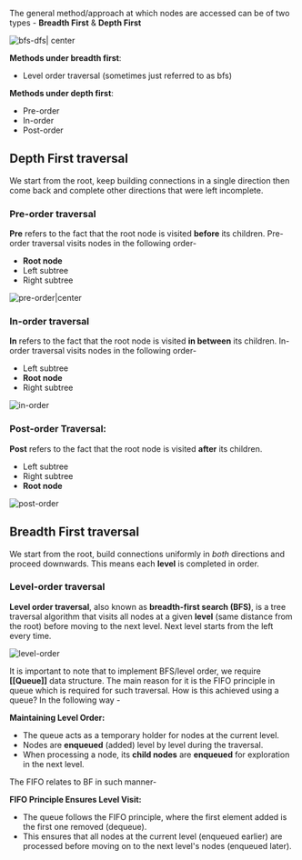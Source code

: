 The general method/approach at which nodes are accessed can be of two types - **Breadth First** & **Depth First**

![bfs-dfs| center](../../assets/Pasted%20image%2020240710180914.png)

**Methods under breadth first**:
* Level order traversal (sometimes just referred to as bfs) 

**Methods under depth first**:
* Pre-order
* In-order
* Post-order

## Depth First traversal

We start from the root, keep building connections in a single direction then come back and complete other directions that were left incomplete.
### Pre-order traversal

**Pre** refers to the fact that the root node is visited **before** its children. Pre-order traversal visits nodes in the following order-



* **Root node**
* Left subtree
* Right subtree

![pre-order|center](../../assets/Pasted%20image%2020240710181351.png)

### In-order traversal

**In** refers to the fact that the root node is visited **in between** its children. In-order traversal visits nodes in the following order-

* Left subtree
* **Root node**
* Right subtree

![in-order](../../assets/Pasted%20image%2020240710181434.png)

### Post-order Traversal:

**Post** refers to the fact that the root node is visited **after** its children.

* Left subtree
* Right subtree
* **Root node**

![post-order](../../assets/Pasted%20image%2020240710181516.png)

## Breadth First traversal

We start from the root, build connections uniformly in *both* directions and proceed downwards. This means each **level** is completed in order.

### Level-order traversal

**Level order traversal**, also known as **breadth-first search (BFS)**, is a tree traversal algorithm that visits all nodes at a given **level** (same distance from the root) before moving to the next level. Next level starts from the left every time.

![level-order](../../assets/Pasted%20image%2020240710181654.png)


It is important to note that to implement BFS/level order, we require **[[Queue]]** data structure. The main reason for it is the FIFO principle in queue which is required for such traversal. How is this achieved using a queue? In the following way -

**Maintaining Level Order:**

* The queue acts as a temporary holder for nodes at the current level.
* Nodes are **enqueued** (added) level by level during the traversal.
* When processing a node, its **child nodes** are **enqueued** for exploration in the next level.

The FIFO relates to BF in such manner-

**FIFO Principle Ensures Level Visit:**

* The queue follows the FIFO principle, where the first element added is the first one removed (dequeue).
* This ensures that all nodes at the current level (enqueued earlier) are processed before moving on to the next level's nodes (enqueued later).